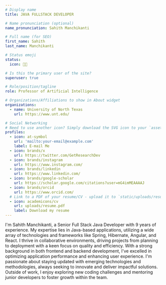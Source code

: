 ```yaml
---
# Display name
title: JAVA FULLSTACK DEVELOPER

# Name pronunciation (optional)
name_pronunciation: Sahith Manchikanti

# Full name (for SEO)
first_name: Sahith
last_name: Manchikanti

# Status emoji
status:
  icon: 🧑‍💻

# Is this the primary user of the site?
superuser: true

# Role/position/tagline
role: Professor of Artificial Intelligence

# Organizations/Affiliations to show in About widget
organizations:
  - name: University of North Texas
    url: https://www.unt.edu/

# Social Networking
# Need to use another icon? Simply download the SVG icon to your `assets/media/icons/` folder.
profiles:
  - icon: at-symbol
    url: 'mailto:your-email@example.com'
    label: E-mail Me
  - icon: brands/x
    url: https://twitter.com/GetResearchDev
  - icon: brands/instagram
    url: https://www.instagram.com/
  - icon: brands/linkedin
    url: https://www.linkedin.com/
  - icon: brands/google-scholar
    url: https://scholar.google.com/citations?user=mG4imMEAAAAJ
  - icon: brands/orcid
    url: https://www.orcid.com/
  # Link to a PDF of your resume/CV - upload it to `static/uploads/resume.pdf`
  - icon: academicons/cv
    url: uploads/resume.pdf
    label: Download my resume
---
```


I'm Sahith Manchikanti, a Senior Full Stack Java Developer with 9 years of experience. My expertise lies in Java-based applications, utilizing a wide array of technologies and frameworks like Spring, Hibernate, Angular, and React. I thrive in collaborative environments, driving projects from planning to deployment with a keen focus on quality and efficiency. With a strong background in both frontend and backend development, I've excelled in optimizing application performance and enhancing user experience. I'm passionate about staying updated with emerging technologies and methodologies, always seeking to innovate and deliver impactful solutions. Outside of work, I enjoy exploring new coding challenges and mentoring junior developers to foster growth within the team.


